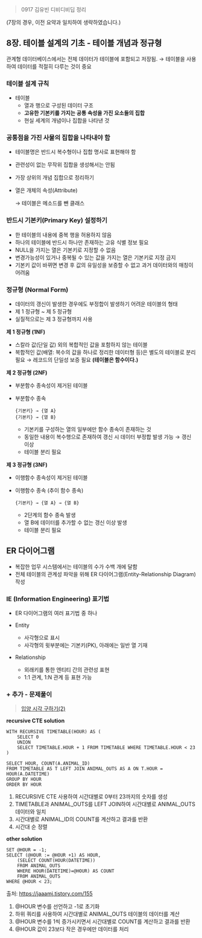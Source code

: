> 0917 김유빈 디비디비딥 정리


(7장의 경우, 이전 요약과 일치하여 생략하였습니다.)

## 8장. 테이블 설계의 기초 - 테이블 개념과 정규형

관계형 데이터베이스에서는 전체 데이터가 테이블에 포함되고 저장됨. → 테이블을 사용하여 데이터를 적절히 다루는 것이 중요

### 테이블 설계 규칙

- 테이블
    - 열과 행으로 구성된 데이터 구조
    - **고유한 기본키를 가지는 공통 속성을 가진 요소들의 집합**
    - 현실 세계의 개념이나 집합을 나타낸 것

### 공통점을 가진 사물의 집합을 나타내야 함

- 테이블명은 반드시 복수형이나 집합 명사로 표현해야 함
- 관련성이 없는 무작위 집합을 생성해서는 안됨
- 가장 상위의 개념 집합으로 정리하기
- 열은 개체의 속성(Attribute)
    
    → 테이블은 메소드를 뺀 클래스 
    

### 반드시 기본키(Primary Key) 설정하기

- 한 테이블의 내용에 중복 행을 허용하지 않음
- 하나의 테이블에 반드시 하나만 존재하는 고유 식별 정보 필요
- NULL을 가지는 열은 기본키로 지정할 수 없음
- 변경가능성이 있거나 중복될 수 있는 값을 가지는 열은 기본키로 지정 금지
- 기본키 값이 바뀌면 변경 후 값의 유일성을 보증할 수 없고 과거 데이터와의 매칭이 어려움

### 정규형 (Normal Form)

- 데이터의 갱신이 발생한 경우에도 부정합이 발생하기 어려운 테이블의 형태
- 제 1 정규형 ~ 제 5 정규형
- 실질적으로는 제 3 정규형까지 사용

**제 1 정규형 (1NF)**

- 스칼라 값(단일 값) 외의 복합적인 값을 포함하지 않는 테이블
- 복합적인 값(배열: 복수의 값을 하나로 정리한 데이터형 등)은 별도의 테이블로 분리 필요 → 레코드의 단일성 보증 필요 **(테이블은 함수이다.)**

**제 2 정규형 (2NF)**

- 부분함수 종속성이 제거된 테이블
- 부분함수 종속
    
    ```
    {기본키} → {열 A}
    {기본키} → {열 B}
    ```
    
    - 기본키를 구성하는 열의 일부에만 함수 종속이 존재하는 것
    - 동일한 내용이 복수행으로 존재하여 갱신 시 데이터 부정합 발생 가능 → 갱신 이상
    - 테이블 분리 필요

**제 3 정규형 (3NF)**

- 이행함수 종속성이 제거된 테이블
- 이행함수 종속 (추이 함수 종속)
    
    ```
    {기본키} → {열 A} → {열 B}
    ```
    
    - 2단계의 함수 종속 발생
    - 열 B에 데이터를 추가할 수 없는 갱신 이상 발생
    - 테이블 분리 필요

## ER 다이어그램

- 복잡한 업무 시스템에서는 테이블의 수가 수백 개에 달함
- 전체 테이블의 관계성 파악을 위해 ER 다이어그램(Entity-Relationship Diagram) 작성

### IE (Information Engineering) 표기법

- ER 다이어그램의 여러 표기법 중 하나
- Entity
    - 사각형으로 표시
    - 사각형의 윗부분에는 기본키(PK), 아래에는 일반 열 기재
- Relationship
    
    - 외래키를 통한 엔티티 간의 관련성 표현
    - 1:1 관계, 1:N 관계 등 표현 가능

### + 추가 - 문제풀이
> [입양 시각 구하기(2)](https://school.programmers.co.kr/learn/courses/30/lessons/59413)

**recursive CTE solution**

```
WITH RECURSIVE TIMETABLE(HOUR) AS (
    SELECT 0
    UNION
    SELECT TIMETABLE.HOUR + 1 FROM TIMETABLE WHERE TIMETABLE.HOUR < 23
)

SELECT HOUR, COUNT(A.ANIMAL_ID)
FROM TIMETABLE AS T LEFT JOIN ANIMAL_OUTS AS A ON T.HOUR = HOUR(A.DATETIME)
GROUP BY HOUR
ORDER BY HOUR
```

1. RECURSIVE CTE 사용하여 시간대별로 0부터 23까지의 숫자를 생성
2. TIMETABLE과 ANIMAL_OUTS를 LEFT JOIN하여 시간대별로 ANIMAL_OUTS 데이터와 일치
3. 시간대별로 ANIMAL_ID의 COUNT를 계산하고 결과를 반환
4. 시간대 순 정렬

**other solution**

```
SET @HOUR = -1;
SELECT (@HOUR := @HOUR +1) AS HOUR,
    (SELECT COUNT(HOUR(DATETIME)) 
    FROM ANIMAL_OUTS 
    WHERE HOUR(DATETIME)=@HOUR) AS COUNT 
    FROM ANIMAL_OUTS
WHERE @HOUR < 23;
```

출처: https://jaaamj.tistory.com/155

1. @HOUR 변수를 선언하고 -1로 초기화
2. 하위 쿼리를 사용하여 시간대별로 ANIMAL_OUTS 테이블의 데이터를 계산
3. @HOUR 변수를 1씩 증가시키면서 시간대별로 COUNT를 계산하고 결과를 반환
4. @HOUR 값이 23보다 작은 경우에만 데이터를 처리
